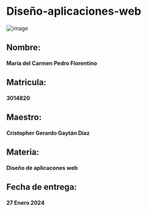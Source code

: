 # Diseño-aplicaciones-web
![image](https://github.com/Maricarmen25/Dise-o-aplicaciones-web/assets/157861060/d7574421-3e16-40cd-bf50-bedac0aa9295)
## Nombre:
#### María del Carmen Pedro Florentino	
## Matricula:
#### 3014820
## Maestro:
#### Cristopher Gerardo Gaytán Díaz	
## Materia:
#### Diseño de aplicacones web
## Fecha de entrega:
#### 27 Enero 2024








